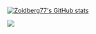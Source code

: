[![Zoidberg77's GitHub stats](https://github-readme-stats.vercel.app/api?username=zoidberg77)](https://github.com/zoidberg77/github-readme-stats&show_icons=true)


![](https://hit.yhype.me/github/profile?account_id=17435476)
